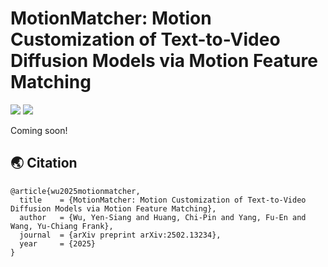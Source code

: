 # MotionMatcher: Motion Customization of Text-to-Video Diffusion Models via Motion Feature Matching

<a href="https://www.csie.ntu.edu.tw/~b09902097/motionmatcher/"><img src="https://img.shields.io/static/v1?label=Project&message=Website&color=blue"></a> <a href="https://arxiv.org/abs/2502.13234"><img src="https://img.shields.io/badge/arXiv-2502.13234-b31b1b.svg"></a>

Coming soon!

## 🌏 Citation

```
@article{wu2025motionmatcher,
  title    = {MotionMatcher: Motion Customization of Text-to-Video Diffusion Models via Motion Feature Matching},
  author   = {Wu, Yen-Siang and Huang, Chi-Pin and Yang, Fu-En and Wang, Yu-Chiang Frank},
  journal  = {arXiv preprint arXiv:2502.13234},
  year     = {2025}
}
```
